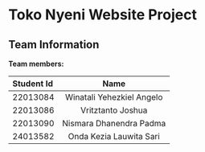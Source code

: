 # Toko Nyeni Website Project

## Team Information

**Team members:**

| Student Id |           Name            |
| :--------- | :-----------------------: |
| 22013084   | Winatali Yehezkiel Angelo |
| 22013086   |     Vritztanto Joshua     |
| 22013090   |  Nismara Dhanendra Padma  |
| 24013582   |  Onda Kezia Lauwita Sari  |
